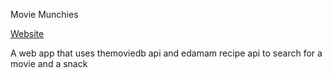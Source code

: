 <p> Movie Munchies </p> 
<a href=movie-munchies.web.app> Website </a> <br>
<p> A web app that uses themoviedb api and edamam recipe api to search for a movie and a snack </p> <br>


